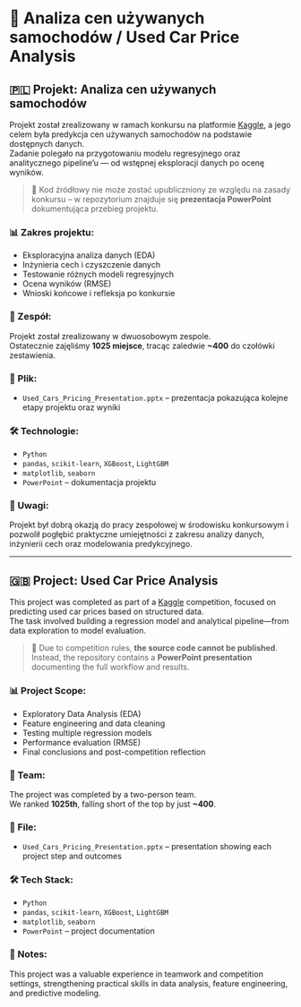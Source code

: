 # 🚗 Analiza cen używanych samochodów / Used Car Price Analysis

## 🇵🇱 Projekt: Analiza cen używanych samochodów

Projekt został zrealizowany w ramach konkursu na platformie [Kaggle]([https://www.kaggle.com/competitions](https://www.kaggle.com/competitions/playground-series-s4e9/leaderboard)), a jego celem była predykcja cen używanych samochodów na podstawie dostępnych danych.  
Zadanie polegało na przygotowaniu modelu regresyjnego oraz analitycznego pipeline’u — od wstępnej eksploracji danych po ocenę wyników.

> 🛑 Kod źródłowy nie może zostać upubliczniony ze względu na zasady konkursu – w repozytorium znajduje się **prezentacja PowerPoint** dokumentująca przebieg projektu.

### 📊 Zakres projektu:
- Eksploracyjna analiza danych (EDA)
- Inżynieria cech i czyszczenie danych
- Testowanie różnych modeli regresyjnych
- Ocena wyników (RMSE)
- Wnioski końcowe i refleksja po konkursie

### 👥 Zespół:
Projekt został zrealizowany w dwuosobowym zespole.  
Ostatecznie zajęliśmy **1025 miejsce**, tracąc zaledwie **~400** do czołówki zestawienia.

### 📁 Plik:
- `Used_Cars_Pricing_Presentation.pptx` – prezentacja pokazująca kolejne etapy projektu oraz wyniki

### 🛠️ Technologie:
- `Python`
- `pandas`, `scikit-learn`, `XGBoost`, `LightGBM`
- `matplotlib`, `seaborn`
- `PowerPoint` – dokumentacja projektu

### 📌 Uwagi:
Projekt był dobrą okazją do pracy zespołowej w środowisku konkursowym i pozwolił pogłębić praktyczne umiejętności z zakresu analizy danych, inżynierii cech oraz modelowania predykcyjnego.

---

## 🇬🇧 Project: Used Car Price Analysis

This project was completed as part of a [Kaggle]([https://www.kaggle.com/competitions](https://www.kaggle.com/competitions/playground-series-s4e9/overview)) competition, focused on predicting used car prices based on structured data.  
The task involved building a regression model and analytical pipeline—from data exploration to model evaluation.

> 🛑 Due to competition rules, **the source code cannot be published**. Instead, the repository contains a **PowerPoint presentation** documenting the full workflow and results.

### 📊 Project Scope:
- Exploratory Data Analysis (EDA)  
- Feature engineering and data cleaning  
- Testing multiple regression models  
- Performance evaluation (RMSE)  
- Final conclusions and post-competition reflection

### 👥 Team:
The project was completed by a two-person team.  
We ranked **1025th**, falling short of the top by just **~400**.

### 📁 File:
- `Used_Cars_Pricing_Presentation.pptx` – presentation showing each project step and outcomes

### 🛠️ Tech Stack:
- `Python`  
- `pandas`, `scikit-learn`, `XGBoost`, `LightGBM`  
- `matplotlib`, `seaborn`  
- `PowerPoint` – project documentation

### 📌 Notes:
This project was a valuable experience in teamwork and competition settings, strengthening practical skills in data analysis, feature engineering, and predictive modeling.
